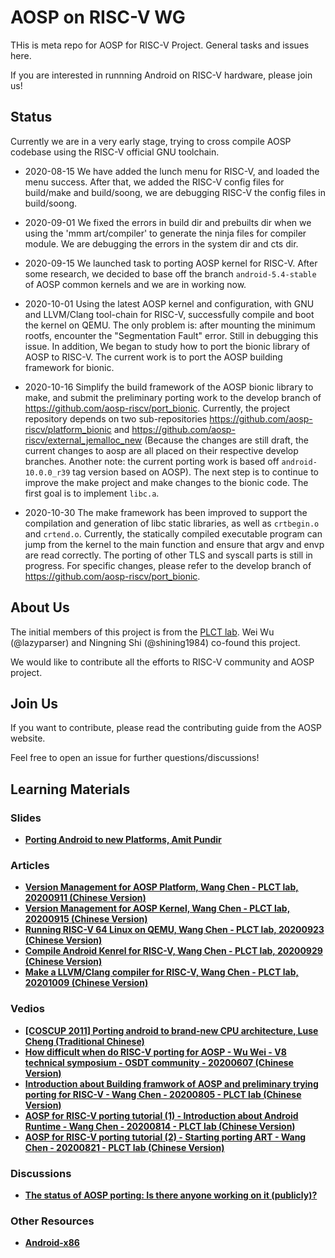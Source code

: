 # AOSP on RISC-V WG

THis is meta repo for AOSP for RISC-V Project. General tasks and issues here.

If you are interested in runnning Android on RISC-V hardware, please join us!

## Status

Currently we are in a very early stage, trying to cross compile AOSP codebase
using the RISC-V official GNU toolchain.

- 2020-08-15 We have added the lunch menu for RISC-V, and loaded the menu success.
After that, we added the RISC-V config files for build/make and build/soong,
we are debugging RISC-V the config files in build/soong.

- 2020-09-01 We fixed the errors in build dir and prebuilts dir when we using the
'mmm art/compiler' to generate the ninja files for compiler module. We are debugging
the errors in the system dir and cts dir.

- 2020-09-15 We launched task to porting AOSP kernel for RISC-V. After some research, we decided to base off the branch `android-5.4-stable` of AOSP common kernels and we are in working now.

- 2020-10-01 Using the latest AOSP kernel and configuration, with GNU and LLVM/Clang tool-chain for RISC-V, successfully compile and boot the kernel on QEMU. The only problem is: after mounting the minimum rootfs, encounter the "Segmentation Fault" error. Still in debugging this issue. In addition, We began to study how to port the bionic library of AOSP to RISC-V. The current work is to port the AOSP building framework for bionic.

- 2020-10-16 Simplify the build framework of the AOSP bionic library to make, and submit the preliminary porting work to the develop branch of <https://github.com/aosp-riscv/port_bionic>. Currently, the project repository depends on two sub-repositories <https://github.com/aosp-riscv/platform_bionic> and <https://github.com/aosp-riscv/external_jemalloc_new> (Because the changes are still draft, the current changes to aosp are all placed on their respective develop branches. Another note: the current porting work is based off `android-10.0.0_r39` tag version based on AOSP). The next step is to continue to improve the make project and make changes to the bionic code. The first goal is to implement `libc.a`.

- 2020-10-30 The make framework has been improved to support the compilation and generation of libc static libraries, as well as `crtbegin.o` and `crtend.o`. Currently, the statically compiled executable program can jump from the kernel to the main function and ensure that argv and envp are read correctly. The porting of other TLS and syscall parts is still in progress. For specific changes, please refer to the develop branch of <https://github.com/aosp-riscv/port_bionic>.

## About Us

The initial members of this project is from the [PLCT lab](https://github.com/isrc-cas/).
Wei Wu (@lazyparser) and Ningning Shi (@shining1984) co-found this project.

We would like to contribute all the efforts to RISC-V community and AOSP project.

## Join Us

If you want to contribute, please read the contributing guide from the AOSP website.

Feel free to open an issue for further questions/discussions!

## Learning Materials

### Slides

- [**Porting Android to new Platforms, Amit Pundir**](https://www.slideshare.net/linaroorg/porting-android-tonewplatforms)

### Articles

- [**Version Management for AOSP Platform, Wang Chen - PLCT lab, 20200911 (Chinese Version)**](https://zhuanlan.zhihu.com/p/234390474)
- [**Version Management for AOSP Kernel, Wang Chen - PLCT lab, 20200915 (Chinese Version)**](https://zhuanlan.zhihu.com/p/245131105)
- [**Running RISC-V 64 Linux on QEMU, Wang Chen - PLCT lab, 20200923 (Chinese Version)**](https://zhuanlan.zhihu.com/p/258394849)
- [**Compile Android Kenrel for RISC-V, Wang Chen - PLCT lab, 20200929 (Chinese Version)**](https://zhuanlan.zhihu.com/p/260356339)
- [**Make a LLVM/Clang compiler for RISC-V, Wang Chen - PLCT lab, 20201009 (Chinese Version)**](https://zhuanlan.zhihu.com/p/263550372)

### Vedios

- [**[COSCUP 2011] Porting android to brand-new CPU architecture, Luse Cheng (Traditional Chinese)**](https://www.youtube.com/watch?v=li6PqLn4Bl4)
- [**How difficult when do RISC-V porting for AOSP - Wu Wei - V8 technical symposium - OSDT community - 20200607 (Chinese Version)**](https://www.bilibili.com/video/BV1wC4y1a7Za)
- [**Introduction about Building framwork of AOSP and preliminary trying porting for RISC-V - Wang Chen - 20200805 - PLCT lab (Chinese Version)**](https://www.bilibili.com/video/BV1PA411Y7mz)
- [**AOSP for RISC-V porting tutorial (1) - Introduction about Android Runtime - Wang Chen - 20200814 - PLCT lab (Chinese Version)**](https://www.bilibili.com/video/BV1wC4y1t7Xa)
- [**AOSP for RISC-V porting tutorial (2) - Starting porting ART - Wang Chen - 20200821 - PLCT lab (Chinese Version)**](https://www.bilibili.com/video/BV1JK411M7e5)

### Discussions

- [**The status of AOSP porting: Is there anyone working on it (publicly)?**](https://groups.google.com/a/groups.riscv.org/g/sw-dev/c/u9iP7A2Wkc8)

### Other Resources 

- [**Android-x86**](https://www.android-x86.org/)
